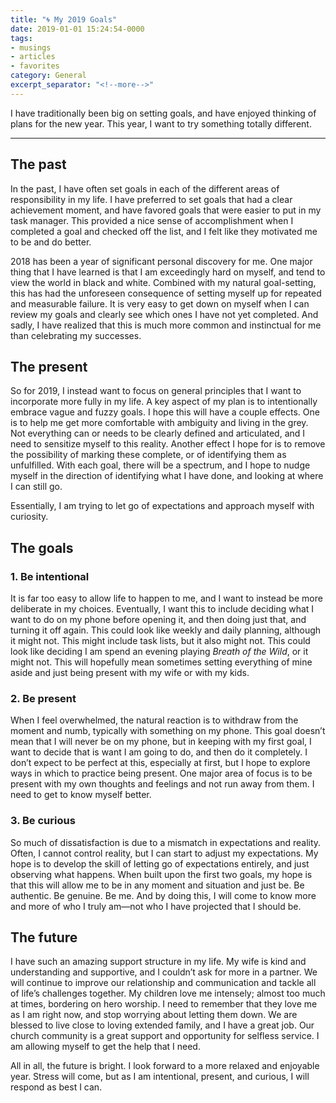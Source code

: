 ```yaml
---
title: "🌀 My 2019 Goals"
date: 2019-01-01 15:24:54-0000
tags:
- musings
- articles
- favorites
category: General
excerpt_separator: "<!--more-->"
---
```


I have traditionally been big on setting goals, and have enjoyed thinking of plans for the new year. This year, I want to try something totally different.

<!--more-->

- - -

## The past
In the past, I have often set goals in each of the different areas of responsibility in my life. I have preferred to set goals that had a clear achievement moment, and have favored goals that were easier to put in my task manager. This provided a nice sense of accomplishment when I completed a goal and checked off the list, and I felt like they motivated me to be and do better.

2018 has been a year of significant personal discovery for me. One major thing that I have learned is that I am exceedingly hard on myself, and tend to view the world in black and white. Combined with my natural goal-setting, this has had the unforeseen consequence of setting myself up for repeated and measurable failure. It is very easy to get down on myself when I can review my goals and clearly see which ones I have not yet completed. And sadly, I have realized that this is much more common and instinctual for me than celebrating my successes.

## The present
So for 2019, I instead want to focus on general principles that I want to incorporate more fully in my life. A key aspect of my plan is to intentionally embrace vague and fuzzy goals. I hope this will have a couple effects. One is to help me get more comfortable with ambiguity and living in the grey. Not everything can or needs to be clearly defined and articulated, and I need to sensitize myself to this reality. Another effect I hope for is to remove the possibility of marking these complete, or of identifying them as unfulfilled. With each goal, there will be a spectrum, and I hope to nudge myself in the direction of identifying what I have done, and looking at where I can still go.

Essentially, I am trying to let go of expectations and approach myself with curiosity.

## The goals

### 1. Be intentional
It is far too easy to allow life to happen to me, and I want to instead be more deliberate in my choices. Eventually, I want this to include deciding what I want to do on my phone before opening it, and then doing just that, and turning it off again. This could look like weekly and daily planning, although it might not. This might include task lists, but it also might not. This could look like deciding I am spend an evening playing *Breath of the Wild*, or it might not. This will hopefully mean sometimes setting everything of mine aside and just being present with my wife or with my kids.

### 2. Be present
When I feel overwhelmed, the natural reaction is to withdraw from the moment and numb, typically with something on my phone. This goal doesn’t mean that I will never be on my phone, but in keeping with my first goal, I want to decide that is want I am going to do, and then do it completely. I don’t expect to be perfect at this, especially at first, but I hope to explore ways in which to practice being present. One major area of focus is to be present with my own thoughts and feelings and not run away from them. I need to get to know myself better.

### 3. Be curious
So much of dissatisfaction is due to a mismatch in expectations and reality. Often, I cannot control reality, but I can start to adjust my expectations. My hope is to develop the skill of letting go of expectations entirely, and just observing what happens. When built upon the first two goals, my hope is that this will allow me to be in any moment and situation and just be. Be authentic. Be genuine. Be me. And by doing this, I will come to know more and more of who I truly am—not who I have projected that I should be.

## The future
I have such an amazing support structure in my life. My wife is kind and understanding and supportive, and I couldn’t ask for more in a partner. We will continue to improve our relationship and communication and tackle all of life’s challenges together. My children love me intensely; almost too much at times, bordering on hero worship. I need to remember that they love me as I am right now, and stop worrying about letting them down. We are blessed to live close to loving extended family, and I have a great job. Our church community is a great support and opportunity for selfless service. I am allowing myself to get the help that I need.

All in all, the future is bright. I look forward to a more relaxed and enjoyable year. Stress will come, but as I am intentional, present, and curious, I will respond as best I can.